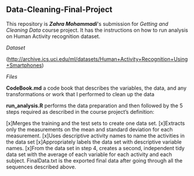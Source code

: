 ## Data-Cleaning-Final-Project

This repository is ***Zahra Mohammadi***'s submission for _Getting and Cleaning Data_ course project. It has the instructions on how to run analysis on Human Activity recognition dataset.

*Dataset*

(http://archive.ics.uci.edu/ml/datasets/Human+Activity+Recognition+Using+Smartphones)

*Files*

**CodeBook.md** a code book that describes the variables, the data, and any transformations or work that I performed to clean up the data

**run_analysis.R** performs the data preparation and then followed by the 5 steps required as described in the course project’s definition:

[x]Merges the training and the test sets to create one data set.
[x]Extracts only the measurements on the mean and standard deviation for each measurement.
[x]Uses descriptive activity names to name the activities in the data set
[x]Appropriately labels the data set with descriptive variable names.
[x]From the data set in step 4, creates a second, independent tidy data set with the average of each variable for each activity and each subject.
FinalData.txt is the exported final data after going through all the sequences described above.


